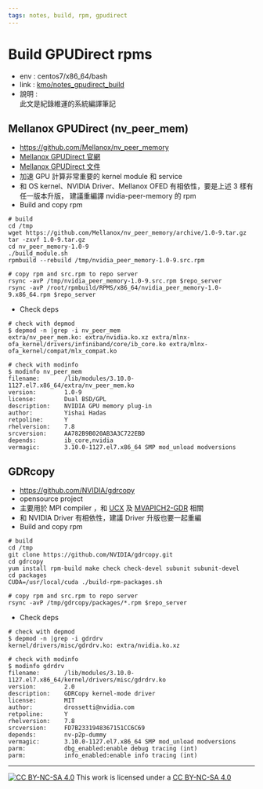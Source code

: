 ```yaml
---
tags: notes, build, rpm, gpudirect
---
```


# Build GPUDirect rpms
- env :  centos7/x86_64/bash
- link : [kmo/notes_gpudirect_build](https://hackmd.io/@kmo/notes_gpudirect_build)
- 說明 :  
此文是紀錄維運的系統編譯筆記

## Mellanox GPUDirect (nv_peer_mem)
- https://github.com/Mellanox/nv_peer_memory
- [Mellanox GPUDirect 官網](https://www.mellanox.com/products/GPUDirect-RDMA)
- [Mellanox GPUDirect 文件](https://www.mellanox.com/related-docs/prod_software/Mellanox_GPUDirect_User_Manual.pdf)
- 加速 GPU 計算非常重要的 kernel module 和 service
- 和 OS kernel、NVIDIA Driver、Mellanox OFED 有相依性，要是上述 3 樣有任一版本升版，
建議重編譯 nvidia-peer-memory 的 rpm
- Build and copy rpm
```bash=
# build
cd /tmp
wget https://github.com/Mellanox/nv_peer_memory/archive/1.0-9.tar.gz
tar -zxvf 1.0-9.tar.gz
cd nv_peer_memory-1.0-9
./build_module.sh
rpmbuild --rebuild /tmp/nvidia_peer_memory-1.0-9.src.rpm

# copy rpm and src.rpm to repo server
rsync -avP /tmp/nvidia_peer_memory-1.0-9.src.rpm $repo_server
rsync -avP /root/rpmbuild/RPMS/x86_64/nvidia_peer_memory-1.0-9.x86_64.rpm $repo_server
```
- Check deps
```bash=
# check with depmod
$ depmod -n |grep -i nv_peer_mem
extra/nv_peer_mem.ko: extra/nvidia.ko.xz extra/mlnx-ofa_kernel/drivers/infiniband/core/ib_core.ko extra/mlnx-ofa_kernel/compat/mlx_compat.ko

# check with modinfo
$ modinfo nv_peer_mem
filename:       /lib/modules/3.10.0-1127.el7.x86_64/extra/nv_peer_mem.ko
version:        1.0-9
license:        Dual BSD/GPL
description:    NVIDIA GPU memory plug-in
author:         Yishai Hadas
retpoline:      Y
rhelversion:    7.8
srcversion:     AA782B9B020AB3A3C722EBD
depends:        ib_core,nvidia
vermagic:       3.10.0-1127.el7.x86_64 SMP mod_unload modversions
```

## GDRcopy
- https://github.com/NVIDIA/gdrcopy
- opensource project
- 主要用於 MPI compiler ，和 [UCX](https://github.com/openucx/ucx) 及 [MVAPICH2-GDR](http://mvapich.cse.ohio-state.edu/downloads/#mv2gdr-23) 相關
- 和 NVIDIA Driver 有相依性，建議 Driver 升版也要一起重編
- Build and copy rpm
```bash=
# build
cd /tmp
git clone https://github.com/NVIDIA/gdrcopy.git
cd gdrcopy
yum install rpm-build make check check-devel subunit subunit-devel
cd packages
CUDA=/usr/local/cuda ./build-rpm-packages.sh

# copy rpm and src.rpm to repo server
rsync -avP /tmp/gdrcopy/packages/*.rpm $repo_server
```

- Check deps
```bash=
# check with depmod
$ depmod -n |grep -i gdrdrv
kernel/drivers/misc/gdrdrv.ko: extra/nvidia.ko.xz

# check with modinfo
$ modinfo gdrdrv
filename:       /lib/modules/3.10.0-1127.el7.x86_64/kernel/drivers/misc/gdrdrv.ko
version:        2.0
description:    GDRCopy kernel-mode driver
license:        MIT
author:         drossetti@nvidia.com
retpoline:      Y
rhelversion:    7.8
srcversion:     FD7B2331948367151CC6C69
depends:        nv-p2p-dummy
vermagic:       3.10.0-1127.el7.x86_64 SMP mod_unload modversions
parm:           dbg_enabled:enable debug tracing (int)
parm:           info_enabled:enable info tracing (int)
```

---
[![CC BY-NC-SA 4.0][cc-by-nc-sa-image]][cc-by-nc-sa] This work is licensed under a [CC BY-NC-SA 4.0][cc-by-nc-sa]

[cc-by-nc-sa]: https://creativecommons.org/licenses/by-nc-sa/4.0
[cc-by-nc-sa-image]: https://licensebuttons.net/l/by-nc-sa/4.0/88x31.png
